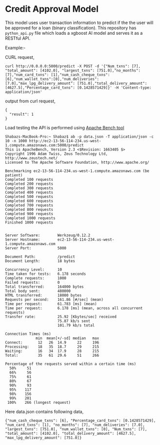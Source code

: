 # Credit Approval Model

This model uses user transaction information to predict if the the user will be approved for a loan (binary classification). This repository has `python_api.py` file which loads a xgboost AI model and serves it as a RESTful API.

Example:-

CURL request,
```
curl http://0.0.0.0:5000/predict -X POST -d '{"Num_txns": [7], "total_amount": [4102.0], "largest_txns": [751.0],"no_months": [7],"num_card_txns": [1],"num_cash_cheque_txns": [6],"num_wallet_txns":[0],"num_deliveries": [7.0],"max_lpg_delivery_amount": [751.0],"total_delivery_amount": [4627.5],"Percentage_card_txns": [0.1428571429]}' -H 'Content-type: application/json'
```

output from curl request,
```
{
  "result": 1
}
```

Load testing the API is performed using [Apache Bench tool](http://httpd.apache.org/docs/2.2/programs/ab.html)
```
Shabazs-MacBook-Pro:~ Shabaz$ ab -p data.json -T application/json -c 10 -n 1000 http://ec2-13-56-114-234.us-west-1.compute.amazonaws.com:5000/predict 
This is ApacheBench, Version 2.3 <$Revision: 1663405 $>
Copyright 1996 Adam Twiss, Zeus Technology Ltd, http://www.zeustech.net/
Licensed to The Apache Software Foundation, http://www.apache.org/

Benchmarking ec2-13-56-114-234.us-west-1.compute.amazonaws.com (be patient)
Completed 100 requests
Completed 200 requests
Completed 300 requests
Completed 400 requests
Completed 500 requests
Completed 600 requests
Completed 700 requests
Completed 800 requests
Completed 900 requests
Completed 1000 requests
Finished 1000 requests


Server Software:        Werkzeug/0.12.2
Server Hostname:        ec2-13-56-114-234.us-west-1.compute.amazonaws.com
Server Port:            5000

Document Path:          /predict
Document Length:        18 bytes

Concurrency Level:      10
Time taken for tests:   6.178 seconds
Complete requests:      1000
Failed requests:        0
Total transferred:      164000 bytes
Total body sent:        480000
HTML transferred:       18000 bytes
Requests per second:    161.86 [#/sec] (mean)
Time per request:       61.783 [ms] (mean)
Time per request:       6.178 [ms] (mean, across all concurrent requests)
Transfer rate:          25.92 [Kbytes/sec] received
                        75.87 kb/s sent
                        101.79 kb/s total

Connection Times (ms)
              min  mean[+/-sd] median   max
Connect:       12   26  14.9     22     196
Processing:    18   35  18.7     29     215
Waiting:       16   34  17.9     28     215
Total:         35   61  29.6     51     266

Percentage of the requests served within a certain time (ms)
  50%     51
  66%     56
  75%     61
  80%     67
  90%     93
  95%    117
  98%    156
  99%    201
 100%    266 (longest request)
```

Here data.json contains following data,
```
{"num_cash_cheque_txns": [6], "Percentage_card_txns": [0.1428571429], "num_card_txns": [1], "no_months": [7], "num_deliveries": [7.0], "largest_txns": [751.0], "num_wallet_txns": [0], "Num_txns": [7], "total_amount": [4102.0], "total_delivery_amount": [4627.5], "max_lpg_delivery_amount": [751.0]}
```
